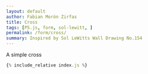 ```yaml
---
layout: default
author: Fabian Morón Zirfas
title: Cross
tags: [P5.js, form, sol-lewitt, ]
permalink: /form/cross/
summary: Inspired by Sol LeWitts Wall Drawing No.154
---
```

A simple cross

<!-- more -->

<div id="sketch"></div>

```js
{% include_relative index.js %}
```

<script type="text/javascript" src="{{site.baseurl}}/assets/js/p5.min.js"></script>
<script type="text/javascript" src="{{site.baseurl}}/{{ page.path | replace:'.md','.js' }}"></script>